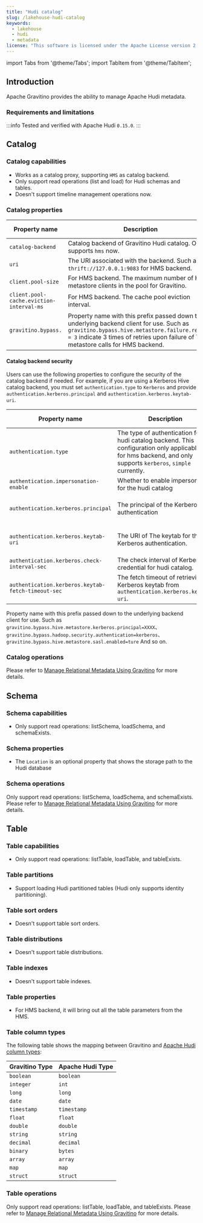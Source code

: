 ```yaml
---
title: "Hudi catalog"
slug: /lakehouse-hudi-catalog
keywords:
  - lakehouse
  - hudi
  - metadata
license: "This software is licensed under the Apache License version 2."
---
```


import Tabs from '@theme/Tabs';
import TabItem from '@theme/TabItem';

## Introduction

Apache Gravitino provides the ability to manage Apache Hudi metadata.

### Requirements and limitations

:::info
Tested and verified with Apache Hudi `0.15.0`.
:::

## Catalog

### Catalog capabilities

- Works as a catalog proxy, supporting `HMS` as catalog backend.
- Only support read operations (list and load) for Hudi schemas and tables.
- Doesn't support timeline management operations now.

### Catalog properties

| Property name                            | Description                                                                                                                                                                                                                            | Default value | Required | Since Version    |
|------------------------------------------|----------------------------------------------------------------------------------------------------------------------------------------------------------------------------------------------------------------------------------------|---------------|----------|------------------|
| `catalog-backend`                        | Catalog backend of Gravitino Hudi catalog. Only supports `hms` now.                                                                                                                                                                    | (none)        | Yes      | 0.7.0-incubating |
| `uri`                                    | The URI associated with the backend. Such as `thrift://127.0.0.1:9083` for HMS backend.                                                                                                                                                | (none)        | Yes      | 0.7.0-incubating |
| `client.pool-size`                       | For HMS backend. The maximum number of Hive metastore clients in the pool for Gravitino.                                                                                                                                               | 1             | No       | 0.7.0-incubating |
| `client.pool-cache.eviction-interval-ms` | For HMS backend. The cache pool eviction interval.                                                                                                                                                                                     | 300000        | No       | 0.7.0-incubating |
| `gravitino.bypass.`                      | Property name with this prefix passed down to the underlying backend client for use. Such as `gravitino.bypass.hive.metastore.failure.retries = 3` indicate 3 times of retries upon failure of Thrift metastore calls for HMS backend. | (none)        | No       | 0.7.0-incubating |

#### Catalog backend security

Users can use the following properties to configure the security of the catalog backend if needed. For example, if you are using a Kerberos Hive catalog backend, you must set `authentication.type` to `Kerberos` and provide `authentication.kerberos.principal` and `authentication.kerberos.keytab-uri`.

| Property name                                      | Description                                                                                                                                                    | Default value | Required                                                    | Since Version     |
|----------------------------------------------------|----------------------------------------------------------------------------------------------------------------------------------------------------------------|---------------|-------------------------------------------------------------|-------------------|
| `authentication.type`                              | The type of authentication for hudi catalog backend. This configuration only applicable for for hms backend, and only supports `kerberos`, `simple` currently. | `simple`      | No                                                          | 0.10.0 |
| `authentication.impersonation-enable`              | Whether to enable impersonation for the hudi catalog                                                                                                           | `false`       | No                                                          | 0.10.0 |
| `authentication.kerberos.principal`                | The principal of the Kerberos authentication                                                                                                                   | (none)        | required if the value of `authentication.type` is kerberos. | 0.10.0 |
| `authentication.kerberos.keytab-uri`               | The URI of The keytab for the Kerberos authentication.                                                                                                         | (none)        | required if the value of `authentication.type` is kerberos. | 0.10.0 |
| `authentication.kerberos.check-interval-sec`       | The check interval of Kerberos credential for hudi catalog.                                                                                                    | 60            | No                                                          | 0.10.0 |
| `authentication.kerberos.keytab-fetch-timeout-sec` | The fetch timeout of retrieving Kerberos keytab from `authentication.kerberos.keytab-uri`.                                                                     | 60            | No                                                          | 0.10.0 |

Property name with this prefix passed down to the underlying backend client for use. Such as `gravitino.bypass.hive.metastore.kerberos.principal=XXXX`、`gravitino.bypass.hadoop.security.authentication=kerberos`、`gravitino.bypass.hive.metastore.sasl.enabled=ture` And so on.


### Catalog operations

Please refer to [Manage Relational Metadata Using Gravitino](./manage-relational-metadata-using-gravitino.md#catalog-operations) for more details.

## Schema 

### Schema capabilities

- Only support read operations: listSchema, loadSchema, and schemaExists.

### Schema properties

- The `Location` is an optional property that shows the storage path to the Hudi database

### Schema operations

Only support read operations: listSchema, loadSchema, and schemaExists.
Please refer to [Manage Relational Metadata Using Gravitino](./manage-relational-metadata-using-gravitino.md#schema-operations) for more details.

## Table 

### Table capabilities

- Only support read operations: listTable, loadTable, and tableExists.

### Table partitions

- Support loading Hudi partitioned tables (Hudi only supports identity partitioning).

### Table sort orders

- Doesn't support table sort orders.

### Table distributions

- Doesn't support table distributions.

### Table indexes

- Doesn't support table indexes.

### Table properties

- For HMS backend, it will bring out all the table parameters from the HMS.

### Table column types

The following table shows the mapping between Gravitino and [Apache Hudi column types](https://hudi.apache.org/docs/sql_ddl#supported-types):

| Gravitino Type | Apache Hudi Type |
|----------------|------------------|
| `boolean`      | `boolean`        |
| `integer`      | `int`            |
| `long`         | `long`           |
| `date`         | `date`           |
| `timestamp`    | `timestamp`      |
| `float`        | `float`          |
| `double`       | `double`         |
| `string`       | `string`         |
| `decimal`      | `decimal`        |
| `binary`       | `bytes`          |
| `array`        | `array`          |
| `map`          | `map`            |
| `struct`       | `struct`         |

### Table operations

Only support read operations: listTable, loadTable, and tableExists.
Please refer to [Manage Relational Metadata Using Gravitino](./manage-relational-metadata-using-gravitino.md#table-operations) for more details.
